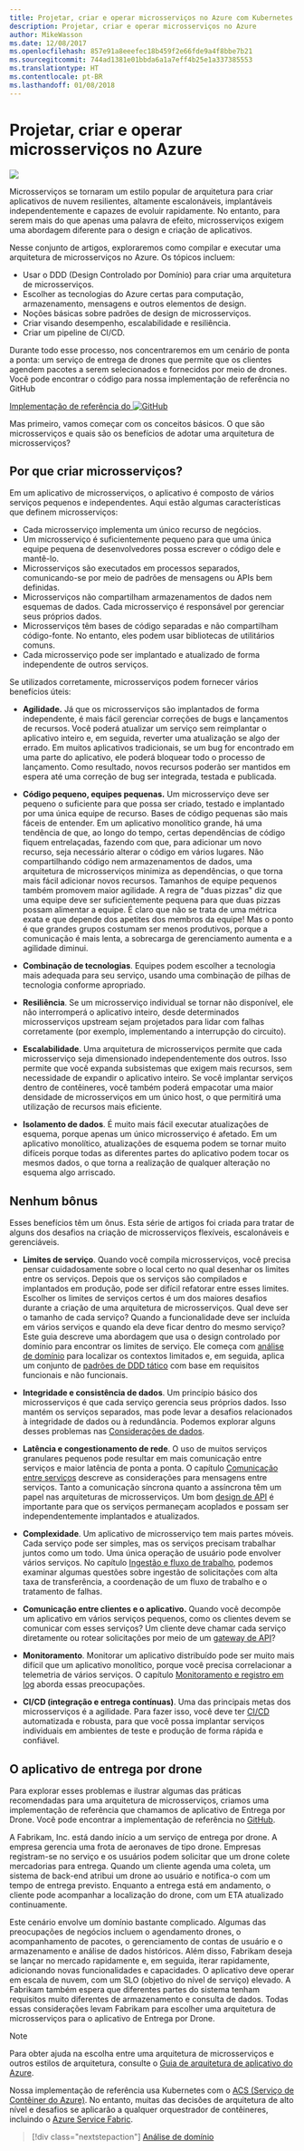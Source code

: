 ```yaml
---
title: Projetar, criar e operar microsserviços no Azure com Kubernetes
description: Projetar, criar e operar microsserviços no Azure
author: MikeWasson
ms.date: 12/08/2017
ms.openlocfilehash: 857e91a8eeefec18b459f2e66fde9a4f8bbe7b21
ms.sourcegitcommit: 744ad1381e01bbda6a1a7eff4b25e1a337385553
ms.translationtype: HT
ms.contentlocale: pt-BR
ms.lasthandoff: 01/08/2018
---
```

# <a name="designing-building-and-operating-microservices-on-azure"></a>Projetar, criar e operar microsserviços no Azure

![](./images/drone.svg)

Microsserviços se tornaram um estilo popular de arquitetura para criar aplicativos de nuvem resilientes, altamente escalonáveis, implantáveis independentemente e capazes de evoluir rapidamente. No entanto, para serem mais do que apenas uma palavra de efeito, microsserviços exigem uma abordagem diferente para o design e criação de aplicativos. 

Nesse conjunto de artigos, exploraremos como compilar e executar uma arquitetura de microsserviços no Azure. Os tópicos incluem:

- Usar o DDD (Design Controlado por Domínio) para criar uma arquitetura de microsserviços. 
- Escolher as tecnologias do Azure certas para computação, armazenamento, mensagens e outros elementos de design.
- Noções básicas sobre padrões de design de microsserviços.
- Criar visando desempenho, escalabilidade e resiliência.
- Criar um pipeline de CI/CD.


Durante todo esse processo, nos concentraremos em um cenário de ponta a ponta: um serviço de entrega de drones que permite que os clientes agendem pacotes a serem selecionados e fornecidos por meio de drones. Você pode encontrar o código para nossa implementação de referência no GitHub

[Implementação de referência do ![GitHub](../_images/github.png)][drone-ri]

Mas primeiro, vamos começar com os conceitos básicos. O que são microsserviços e quais são os benefícios de adotar uma arquitetura de microsserviços?

## <a name="why-build-microservices"></a>Por que criar microsserviços?

Em um aplicativo de microsserviços, o aplicativo é composto de vários serviços pequenos e independentes. Aqui estão algumas características que definem microsserviços:

- Cada microsserviço implementa um único recurso de negócios.
- Um microsserviço é suficientemente pequeno para que uma única equipe pequena de desenvolvedores possa escrever o código dele e mantê-lo.
- Microsserviços são executados em processos separados, comunicando-se por meio de padrões de mensagens ou APIs bem definidas. 
- Microsserviços não compartilham armazenamentos de dados nem esquemas de dados. Cada microsserviço é responsável por gerenciar seus próprios dados. 
- Microsserviços têm bases de código separadas e não compartilham código-fonte. No entanto, eles podem usar bibliotecas de utilitários comuns.
- Cada microsserviço pode ser implantado e atualizado de forma independente de outros serviços. 

Se utilizados corretamente, microsserviços podem fornecer vários benefícios úteis:

- **Agilidade.** Já que os microsserviços são implantados de forma independente, é mais fácil gerenciar correções de bugs e lançamentos de recursos. Você poderá atualizar um serviço sem reimplantar o aplicativo inteiro e, em seguida, reverter uma atualização se algo der errado. Em muitos aplicativos tradicionais, se um bug for encontrado em uma parte do aplicativo, ele poderá bloquear todo o processo de lançamento. Como resultado, novos recursos poderão ser mantidos em espera até uma correção de bug ser integrada, testada e publicada.  

- **Código pequeno, equipes pequenas.** Um microsserviço deve ser pequeno o suficiente para que possa ser criado, testado e implantado por uma única equipe de recurso. Bases de código pequenas são mais fáceis de entender. Em um aplicativo monolítico grande, há uma tendência de que, ao longo do tempo, certas dependências de código fiquem entrelaçadas, fazendo com que, para adicionar um novo recurso, seja necessário alterar o código em vários lugares. Não compartilhando código nem armazenamentos de dados, uma arquitetura de microsserviços minimiza as dependências, o que torna mais fácil adicionar novos recursos. Tamanhos de equipe pequenos também promovem maior agilidade. A regra de "duas pizzas" diz que uma equipe deve ser suficientemente pequena para que duas pizzas possam alimentar a equipe. É claro que não se trata de uma métrica exata e que depende dos apetites dos membros da equipe! Mas o ponto é que grandes grupos costumam ser menos produtivos, porque a comunicação é mais lenta, a sobrecarga de gerenciamento aumenta e a agilidade diminui.  

- **Combinação de tecnologias**. Equipes podem escolher a tecnologia mais adequada para seu serviço, usando uma combinação de pilhas de tecnologia conforme apropriado. 

- **Resiliência**. Se um microsserviço individual se tornar não disponível, ele não interromperá o aplicativo inteiro, desde determinados microsserviços upstream sejam projetados para lidar com falhas corretamente (por exemplo, implementando a interrupção do circuito).

- **Escalabilidade**. Uma arquitetura de microsserviços permite que cada microsserviço seja dimensionado independentemente dos outros. Isso permite que você expanda subsistemas que exigem mais recursos, sem necessidade de expandir o aplicativo inteiro. Se você implantar serviços dentro de contêineres, você também poderá empacotar uma maior densidade de microsserviços em um único host, o que permitirá uma utilização de recursos mais eficiente.

- **Isolamento de dados**. É muito mais fácil executar atualizações de esquema, porque apenas um único microsserviço é afetado. Em um aplicativo monolítico, atualizações de esquema podem se tornar muito difíceis porque todas as diferentes partes do aplicativo podem tocar os mesmos dados, o que torna a realização de qualquer alteração no esquema algo arriscado.
 
## <a name="no-free-lunch"></a>Nenhum bônus

Esses benefícios têm um ônus. Esta série de artigos foi criada para tratar de alguns dos desafios na criação de microsserviços flexíveis, escalonáveis e gerenciáveis.

- **Limites de serviço**. Quando você compila microsserviços, você precisa pensar cuidadosamente sobre o local certo no qual desenhar os limites entre os serviços. Depois que os serviços são compilados e implantados em produção, pode ser difícil refatorar entre esses limites. Escolher os limites de serviços certos é um dos maiores desafios durante a criação de uma arquitetura de microsserviços. Qual deve ser o tamanho de cada serviço? Quando a funcionalidade deve ser incluída em vários serviços e quando ela deve ficar dentro do mesmo serviço? Este guia descreve uma abordagem que usa o design controlado por domínio para encontrar os limites de serviço. Ele começa com [análise de domínio](./domain-analysis.md) para localizar os contextos limitados e, em seguida, aplica um conjunto de [padrões de DDD tático](./microservice-boundaries.md) com base em requisitos funcionais e não funcionais. 

- **Integridade e consistência de dados**. Um princípio básico dos microsserviços é que cada serviço gerencia seus próprios dados. Isso mantém os serviços separados, mas pode levar a desafios relacionados à integridade de dados ou à redundância. Podemos explorar alguns desses problemas nas [Considerações de dados](./data-considerations.md).

- **Latência e congestionamento de rede**. O uso de muitos serviços granulares pequenos pode resultar em mais comunicação entre serviços e maior latência de ponta a ponta. O capítulo [Comunicação entre serviços](./interservice-communication.md) descreve as considerações para mensagens entre serviços. Tanto a comunicação síncrona quanto a assíncrona têm um papel nas arquiteturas de microsserviços. Um bom [design de API](./api-design.md) é importante para que os serviços permaneçam acoplados e possam ser independentemente implantados e atualizados.
 
- **Complexidade**. Um aplicativo de microsserviço tem mais partes móveis. Cada serviço pode ser simples, mas os serviços precisam trabalhar juntos como um todo. Uma única operação de usuário pode envolver vários serviços. No capítulo [Ingestão e fluxo de trabalho](./ingestion-workflow.md), podemos examinar algumas questões sobre ingestão de solicitações com alta taxa de transferência, a coordenação de um fluxo de trabalho e o tratamento de falhas. 

- **Comunicação entre clientes e o aplicativo.**  Quando você decompõe um aplicativo em vários serviços pequenos, como os clientes devem se comunicar com esses serviços? Um cliente deve chamar cada serviço diretamente ou rotear solicitações por meio de um [gateway de API](./gateway.md)?

- **Monitoramento**. Monitorar um aplicativo distribuído pode ser muito mais difícil que um aplicativo monolítico, porque você precisa correlacionar a telemetria de vários serviços. O capítulo [Monitoramento e registro em log](./logging-monitoring.md) aborda essas preocupações.

- **CI/CD (integração e entrega contínuas)**. Uma das principais metas dos microsserviços é a agilidade. Para fazer isso, você deve ter [CI/CD](./ci-cd.md) automatizada e robusta, para que você possa implantar serviços individuais em ambientes de teste e produção de forma rápida e confiável.

## <a name="the-drone-delivery-application"></a>O aplicativo de entrega por drone

Para explorar esses problemas e ilustrar algumas das práticas recomendadas para uma arquitetura de microsserviços, criamos uma implementação de referência que chamamos de aplicativo de Entrega por Drone. Você pode encontrar a implementação de referência no [GitHub][drone-ri].

A Fabrikam, Inc. está dando início a um serviço de entrega por drone. A empresa gerencia uma frota de aeronaves de tipo drone. Empresas registram-se no serviço e os usuários podem solicitar que um drone colete mercadorias para entrega. Quando um cliente agenda uma coleta, um sistema de back-end atribui um drone ao usuário e notifica-o com um tempo de entrega previsto. Enquanto a entrega está em andamento, o cliente pode acompanhar a localização do drone, com um ETA atualizado continuamente.

Este cenário envolve um domínio bastante complicado. Algumas das preocupações de negócios incluem o agendamento drones, o acompanhamento de pacotes, o gerenciamento de contas de usuário e o armazenamento e análise de dados históricos. Além disso, Fabrikam deseja se lançar no mercado rapidamente e, em seguida, iterar rapidamente, adicionando novas funcionalidades e capacidades. O aplicativo deve operar em escala de nuvem, com um SLO (objetivo do nível de serviço) elevado. A Fabrikam também espera que diferentes partes do sistema tenham requisitos muito diferentes de armazenamento e consulta de dados. Todas essas considerações levam Fabrikam para escolher uma arquitetura de microsserviços para o aplicativo de Entrega por Drone.

> [!NOTE]
> Para obter ajuda na escolha entre uma arquitetura de microsserviços e outros estilos de arquitetura, consulte o [Guia de arquitetura de aplicativo do Azure](../guide/index.md).

Nossa implementação de referência usa Kubernetes com o [ACS (Serviço de Contêiner do Azure)](/azure/container-service/kubernetes/). No entanto, muitas das decisões de arquitetura de alto nível e desafios se aplicarão a qualquer orquestrador de contêineres, incluindo o [Azure Service Fabric](/azure/service-fabric/). 

> [!div class="nextstepaction"]
> [Análise de domínio](./domain-analysis.md)


<!-- links -->

[drone-ri]: https://github.com/mspnp/microservices-reference-implementation
